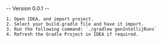 
-- Version 0.0.1 --

    1. Open IDEA, and import project.
    2. Select your build.gradle file and have it import.
    3. Run the following command: `./gradlew genIntellijRuns`
    4. Refresh the Gradle Project in IDEA if required.
